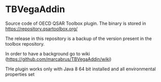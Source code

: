 # TBVegaAddin
Source code of OECD QSAR Toolbox plugin.
The binary is stored in https://repository.qsartoolbox.org/

The release in this repository is a backup of the version present in the toolbox repository.

In order to have a background go to wiki (https://github.com/marcabrus/TBVegaAddin/wiki)

THe plugin works only with  Java 8 64 bit installed and all environmental properties set
